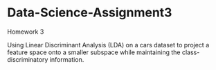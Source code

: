# Data-Science-Assignment3
Homework 3

Using Linear Discriminant Analysis (LDA) on a cars dataset to project a feature space 
onto a smaller subspace while maintaining the class-discriminatory information.

